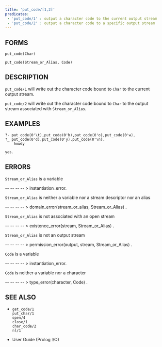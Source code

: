 ```yaml
---
title: 'put_code/[1,2]'
predicates:
 - 'put_code/1' : output a character code to the current output stream
 - 'put_code/2' : output a character code to a specific output stream
---
```


## FORMS
```
put_code(Char)

put_code(Stream_or_Alias, Code)
```
## DESCRIPTION

`put_code/1` will write out the character code bound to `Char` to the current output stream.

`put_code/2` will write out the character code bound to `Char` to the output stream associated with `Stream_or_Alias`.


## EXAMPLES
```
?- put_code(0'\t),put_code(0'h),put_code(0'o),put_code(0'w),
?_ put_code(0'd),put_code(0'y),put_code(0'\n).
	howdy

yes.
```
## ERRORS

`Stream_or_Alias` is a variable

-- -- -- -- &gt; instantiation_error.

`Stream_or_Alias` is neither a variable nor a stream descriptor nor an alias

-- -- -- -- &gt; domain_error(stream_or_alias, Stream_or_Alias) .

`Stream_or_Alias` is not associated with an open stream

-- -- -- -- &gt; existence_error(stream, Stream_or_Alias) .

`Stream_or_Alias` is not an output stream

-- -- -- -- &gt; permission_error(output, stream, Stream_or_Alias) .

`Code` is a variable

-- -- -- -- &gt; instantiation_error.

`Code` is neither a variable nor a character

-- -- -- -- &gt; type_error(character, Code) .


## SEE ALSO

- `get_code/1`  
`put_char/1`  
`open/4`  
`close/1`  
`char_code/2`  
`nl/1`

- User Guide (Prolog I/O)
